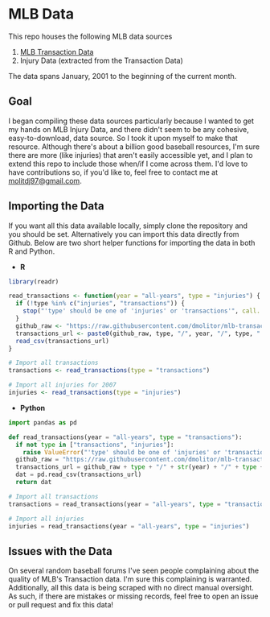 # MLB Data

This repo houses the following MLB data sources
1. [MLB Transaction Data](http://mlb.mlb.com/mlb/transactions/) 
2. Injury Data (extracted from the Transaction Data)

The data spans January, 2001 to the beginning of the current month.

## Goal
I began compiling these data sources particularly because I wanted to get my hands on MLB Injury Data, and there didn't seem to be 
any cohesive, easy-to-download, data source. So I took it upon myself to make that resource. Although there's about a billion good baseball resources,
I'm sure there are more (like injuries) that aren't easily accessible yet, and I plan to extend this repo to include those when/if I come
across them. I'd love to have contributions so, if you'd like to, feel free to contact me at molitdj97@gmail.com.

## Importing the Data

If you want all this data available locally, simply clone the repository and you should be set. Alternatively you can import this data directly from Github.
Below are two short helper functions for importing the data in both R and Python.

- **R**
```r
library(readr)

read_transactions <- function(year = "all-years", type = "injuries") {
  if (!type %in% c("injuries", "transactions")) {
    stop("'type' should be one of 'injuries' or 'transactions'", call. = FALSE)
  }
  github_raw <- "https://raw.githubusercontent.com/dmolitor/mlb-transaction-data/main/"
  transactions_url <- paste0(github_raw, type, "/", year, "/", type, ".csv")
  read_csv(transactions_url)
}

# Import all transactions
transactions <- read_transactions(type = "transactions")

# Import all injuries for 2007
injuries <- read_transactions(type = "injuries")
```

- **Python**
```python
import pandas as pd

def read_transactions(year = "all-years", type = "transactions"):
  if not type in ["transactions", "injuries"]:
    raise ValueError("'type' should be one of 'injuries' or 'transactions'")
  github_raw = "https://raw.githubusercontent.com/dmolitor/mlb-transaction-data/main/"
  transactions_url = github_raw + type + "/" + str(year) + "/" + type + ".csv"
  dat = pd.read_csv(transactions_url)
  return dat

# Import all transactions
transactions = read_transactions(year = "all-years", type = "transactions")

# Import all injuries
injuries = read_transactions(year = "all-years", type = "injuries")
```

## Issues with the Data

On several random baseball forums I've seen people complaining about the quality of MLB's Transaction data. I'm sure this complaining is warranted.
Additionally, all this data is being scraped with no direct manual oversight. As such, if there are mistakes or missing records, feel free to open an issue 
or pull request and fix this data!
